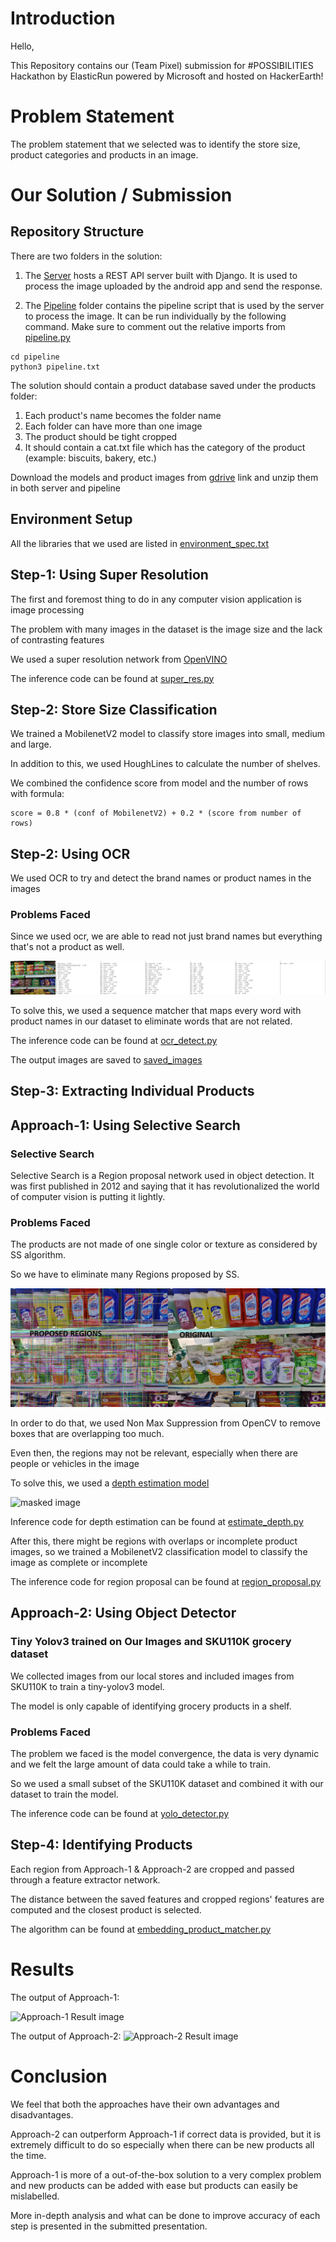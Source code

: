 # Introduction
Hello,

This Repository contains our (Team Pixel) submission for #POSSIBILITIES Hackathon by ElasticRun powered by Microsoft and hosted on HackerEarth!

# Problem Statement
The problem statement that we selected was to identify the store size, product categories and products in an image.

# Our Solution / Submission

## Repository Structure

There are two folders in the solution:

1. The [Server](./server/rest_api_in_django) hosts a REST API server built with Django. It is used to process the image uploaded by the android app and send the response.

2. The [Pipeline](./pipeline) folder contains the pipeline script that is used by the server to process the image. It can be run individually by the following command. Make sure to comment out the relative imports from [pipeline.py](./pipeline/pipeline.py#L8)

```commandline
cd pipeline
python3 pipeline.txt
```

The solution should contain a product database saved under the products folder:
1. Each product's name becomes the folder name
2. Each folder can have more than one image
3. The product should be tight cropped
4. It should contain a cat.txt file which has the category of the product (example: biscuits, bakery, etc.)

Download the models and product images from [gdrive](#) link and unzip them in both server and pipeline

## Environment Setup

All the libraries that we used are listed in [environment_spec.txt](./environment_spec.txt)

## Step-1: Using Super Resolution
The first and foremost thing to do in any computer vision application is image processing

The problem with many images in the dataset is the image size and the lack of contrasting features

We used a super resolution network from [OpenVINO](https://github.com/openvinotoolkit/open_model_zoo/blob/master/demos/README.md)

The inference code can be found at [super_res.py](./pipeline/super_res.py)

## Step-2: Store Size Classification

We trained a MobilenetV2 model to classify store images into small, medium and large.

In addition to this, we used HoughLines to calculate the number of shelves. 

We combined the confidence score from model and the number of rows with formula:

```
score = 0.8 * (conf of MobilenetV2) + 0.2 * (score from number of rows)
```

## Step-2: Using OCR

We used OCR to try and detect the brand names or product names in the images

### Problems Faced
Since we used ocr, we are able to read not just brand names but everything that's not a product as well.

![image with too many detections](./readme_images/ocr.jpg)

To solve this, we used a sequence matcher that maps every word with product names in our dataset to eliminate words that are not related.

The inference code can be found at [ocr_detect.py](./pipeline/ocr_detect.py)

The output images are saved to [saved_images](./readme_images)

## Step-3: Extracting Individual Products

## Approach-1: Using Selective Search

### Selective Search
Selective Search is a Region proposal network used in object detection. It was first published in 2012 and saying that it has revolutionalized the world of computer vision is putting it lightly.

### Problems Faced

The products are not made of one single color or texture as considered by SS algorithm. 

So we have to eliminate many Regions proposed by SS.

![image with too many proposals](./readme_images/RPN.jpg)

In order to do that, we used Non Max Suppression from OpenCV to remove boxes that are overlapping too much.

Even then, the regions may not be relevant, especially when there are people or vehicles in the image

To solve this, we used a [depth estimation model](https://docs.openvino.ai/2021.1/omz_models_public_midasnet_midasnet.html)

![masked image](./readme_images/depth_estimation.jpeg)

Inference code for depth estimation can be found at [estimate_depth.py](./pipeline/estimate_depth.py)

After this, there might be regions with overlaps or incomplete product images, so we trained a MobilenetV2 classification model to classify the image as complete or incomplete

The inference code for region proposal can be found at [region_proposal.py](./pipeline/region_proposal.py)

## Approach-2: Using Object Detector

### Tiny Yolov3 trained on Our Images and SKU110K grocery dataset

We collected images from our local stores and included images from SKU110K to train a tiny-yolov3 model.

The model is only capable of identifying grocery products in a shelf.

### Problems Faced

The problem we faced is the model convergence, the data is very dynamic and we felt the large amount of data could take a while to train.

So we used a small subset of the SKU110K dataset and combined it with our dataset to train the model.

The inference code can be found at [yolo_detector.py](./pipeline/yolo_detector.py)

## Step-4: Identifying Products

Each region from Approach-1 & Approach-2 are cropped and passed through a feature extractor network.

The distance between the saved features and cropped regions' features are computed and the closest product is selected.

The algorithm can be found at [embedding_product_matcher.py](./pipeline/embedding_product_matcher.py)

# Results

The output of Approach-1:

![Approach-1 Result image](./readme_images/approach_1.jpg)

The output of Approach-2:
![Approach-2 Result image](./readme_images/approach_2.jpg)

# Conclusion
We feel that both the approaches have their own advantages and disadvantages.

Approach-2 can outperform Approach-1 if correct data is provided, but it is extremely difficult to do so especially when there can be new products all the time.

Approach-1 is more of a out-of-the-box solution to a very complex problem and new products can be added with ease but products can easily be mislabelled.

More in-depth analysis and what can be done to improve accuracy of each step is presented in the submitted presentation.
